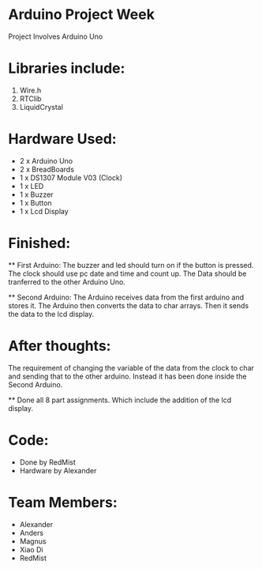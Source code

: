 # Arduino Project Week

Project Involves Arduino Uno

# Libraries include:
  1. Wire.h
  2. RTClib
  3. LiquidCrystal
  
# Hardware Used:
  - 2 x Arduino Uno 
  - 2 x BreadBoards
  - 1 x DS1307 Module V03 (Clock)
  - 1 x LED 
  - 1 x Buzzer
  - 1 x Button
  - 1 x Lcd Display
 
# Finished: 
  ** First Arduino:
    The buzzer and led should turn on if the button is pressed.
    The clock should use pc date and time and count up.
    The Data should be tranferred to the other Arduino Uno.
    
  ** Second Arduino:
    The Arduino receives data from the first arduino and stores it.
    The Arduino then converts the data to char arrays.
    Then it sends the data to the lcd display.
    
# After thoughts: 
  The requirement of changing the variable of the data from the clock to char and sending that to the other arduino.
  Instead it has been done inside the Second Arduino.
  
** Done all 8 part assignments. 
Which include the addition of the lcd display.

# Code:
  - Done by RedMist
  - Hardware by Alexander

# Team Members: 
  - Alexander
  - Anders
  - Magnus
  - Xiao Di
  - RedMist
